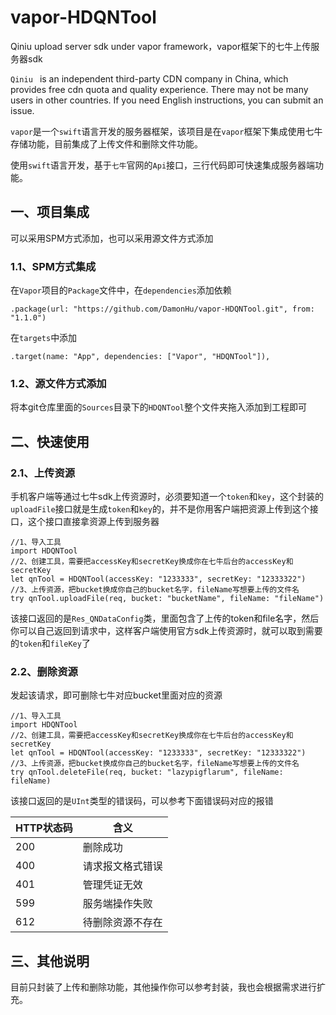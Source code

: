 # vapor-HDQNTool

Qiniu upload server sdk under vapor framework，vapor框架下的七牛上传服务器sdk

`Qiniu ` is an independent third-party CDN company in China, which provides free cdn quota and quality experience. There may not be many users in other countries. If you need English instructions, you can submit an issue.

`vapor`是一个`swift`语言开发的服务器框架，该项目是在`vapor`框架下集成使用七牛存储功能，目前集成了上传文件和删除文件功能。

使用`swift`语言开发，基于`七牛`官网的`Api`接口，三行代码即可快速集成服务器端功能。

## 一、项目集成

可以采用SPM方式添加，也可以采用源文件方式添加

### 1.1、SPM方式集成

在`Vapor`项目的`Package`文件中，在`dependencies`添加依赖

```
.package(url: "https://github.com/DamonHu/vapor-HDQNTool.git", from: "1.1.0")
```

在`targets`中添加

```
.target(name: "App", dependencies: ["Vapor", "HDQNTool"]),
```
### 1.2、源文件方式添加

将本git仓库里面的`Sources`目录下的`HDQNTool`整个文件夹拖入添加到工程即可

## 二、快速使用

### 2.1、上传资源

手机客户端等通过七牛sdk上传资源时，必须要知道一个`token`和`key`，这个封装的`uploadFile`接口就是生成`token`和`key`的，并不是你用客户端把资源上传到这个接口，这个接口直接拿资源上传到服务器

```
//1、导入工具
import HDQNTool
//2、创建工具，需要把accessKey和secretKey换成你在七牛后台的accessKey和secretKey
let qnTool = HDQNTool(accessKey: "1233333", secretKey: "12333322")
//3、上传资源，把bucket换成你自己的bucket名字，fileName写想要上传的文件名
try qnTool.uploadFile(req, bucket: "bucketName", fileName: "fileName")
```

该接口返回的是`Res_QNDataConfig`类，里面包含了上传的token和file名字，然后你可以自己返回到请求中，这样客户端使用官方sdk上传资源时，就可以取到需要的`token`和`fileKey`了

### 2.2、删除资源

发起该请求，即可删除七牛对应bucket里面对应的资源

```
//1、导入工具
import HDQNTool
//2、创建工具，需要把accessKey和secretKey换成你在七牛后台的accessKey和secretKey
let qnTool = HDQNTool(accessKey: "1233333", secretKey: "12333322")
//3、上传资源，把bucket换成你自己的bucket名字，fileName写想要上传的文件名
try qnTool.deleteFile(req, bucket: "lazypigflarum", fileName: fileName)
```

该接口返回的是`UInt`类型的错误码，可以参考下面错误码对应的报错

|HTTP状态码|	含义|
|----|----|
|200		|	删除成功|
|400		|	请求报文格式错误|
|401		|	管理凭证无效|
|599		|	服务端操作失败|
|612		|	待删除资源不存在|

## 三、其他说明

目前只封装了上传和删除功能，其他操作你可以参考封装，我也会根据需求进行扩充。